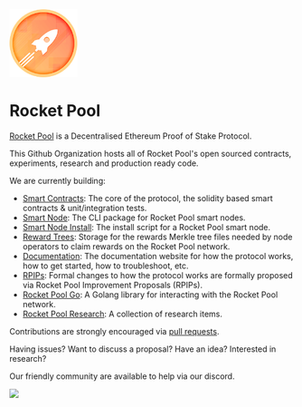 <picture> 
  <img alt="rocket pool logo" src="https://raw.githubusercontent.com/rocket-pool/.github/main/assets/logo.png" width="auto" height="120">
</picture>

<h1>
Rocket Pool 
</h1>

[Rocket Pool](https://rocketpool.net/) is a Decentralised Ethereum Proof of Stake Protocol.

This Github Organization hosts all of Rocket Pool's open sourced contracts, experiments, research and production ready code.

We are currently building:
* [Smart Contracts](https://github.com/rocket-pool/rocketpool): The core of the protocol, the solidity based smart contracts & unit/integration tests.
* [Smart Node](https://github.com/rocket-pool/smartnode): The CLI package for Rocket Pool smart nodes.
* [Smart Node Install](https://github.com/rocket-pool/smartnode-install): The install script for a Rocket Pool smart node.
* [Reward Trees](https://github.com/rocket-pool/rewards-trees): Storage for the rewards Merkle tree files needed by node operators to claim rewards on the Rocket Pool network.
* [Documentation](https://github.com/rocket-pool/docs.rocketpool.net): The documentation website for how the protocol works, how to get started, how to troubleshoot, etc.
* [RPIPs](https://github.com/rocket-pool/RPIPs): Formal changes to how the protocol works are formally proposed via Rocket Pool Improvement Proposals (RPIPs).
* [Rocket Pool Go](https://github.com/rocket-pool/rocketpool-go): A Golang library for interacting with the Rocket Pool network.
* [Rocket Pool Research](https://github.com/rocket-pool/rocketpool-research): A collection of research items.

Contributions are strongly encouraged via [pull requests](https://docs.github.com/en/pull-requests/collaborating-with-pull-requests/proposing-changes-to-your-work-with-pull-requests/about-pull-requests).

Having issues? Want to discuss a proposal? Have an idea? Interested in research?

Our friendly community are available to help via our discord.

<a target="_blank" href="https://discord.gg/rocketpool">
  <img src="https://dcbadge.limes.pink/api/server/https://discord.gg/rocketpool">
</a>

